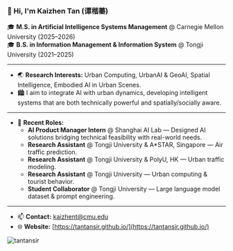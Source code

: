 ### 👋 Hi, I'm Kaizhen Tan (谭楷蓁)

🎓 **M.S. in Artificial Intelligence Systems Management** @ Carnegie Mellon University (2025–2026)  
🎓 **B.S. in Information Management & Information System** @ Tongji University (2021–2025)

---

- 🌏 **Research Interests:** Urban Computing, UrbanAI & GeoAI, Spatial Intelligence, Embodied AI in Urban Scenes.
- 🏙 I aim to integrate AI with urban dynamics, developing intelligent systems that are both technically powerful and spatially/socially aware.

---

- 💼 **Recent Roles:**
  - **AI Product Manager Intern** @ Shanghai AI Lab — Designed AI solutions bridging technical feasibility with real-world needs.
  - **Research Assistant** @ Tongji University & A*STAR, Singapore — Air traffic prediction.
  - **Research Assistant** @ Tongji University & PolyU, HK — Urban traffic modeling.
  - **Research Assistant** @ Tongji University — Urban computing & tourist behavior.
  - **Student Collaborator** @ Tongji University — Large language model dataset & prompt engineering.

---

- 📫 **Contact:** [kaizhent@cmu.edu](mailto:kaizhent@cmu.edu)  
- 🌐 **Website:** [https://tantansir.github.io/](https://tantansir.github.io/)  

<img align="left" src="https://komarev.com/ghpvc/?username=tantansir&label=Profile%20views&color=0e75b6&style=flat" alt="tantansir" />
